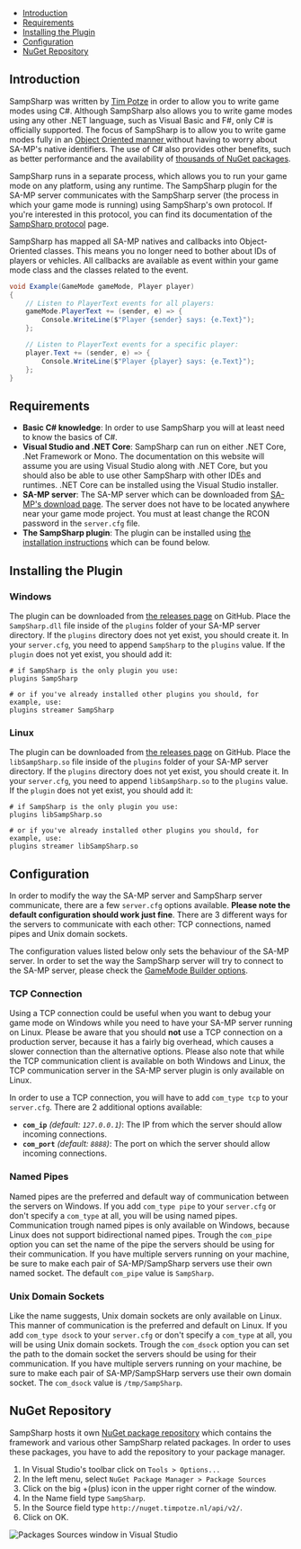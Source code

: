 - [Introduction](#introduction)
- [Requirements](#requirements)
- [Installing the Plugin](#installing-the-plugin)
- [Configuration](#configuration)
- [NuGet Repository](#nuget-repository)

Introduction
------------
SampSharp was written by [Tim Potze] in order to
allow you to write game modes using C#. Although SampSharp also allows you to
write game modes using any other .NET language, such as Visual Basic and F#,
only C# is officially supported. The focus of SampSharp is to allow you to
write game modes fully in an [Object Oriented manner
][Object-Oriented Programming] without having to worry about SA-MP's native
identifiers. The use of C# also provides other benefits, such as better
performance and the availability of [thousands of NuGet packages][NuGet].

SampSharp runs in a separate process, which allows you to run your game mode on
any platform, using any runtime. The SampSharp plugin for the  SA-MP server
communicates with the SampSharp server (the process in which your game mode is
running) using SampSharp's own protocol. If you're interested in this protocol,
you can find its documentation of the [SampSharp protocol](sampsharp-protocol)
page.

SampSharp has mapped all SA-MP natives and callbacks into Object-Oriented
classes. This means you no longer need to bother about IDs of players or
vehicles. All callbacks are available as event within your game mode class and
the classes related to the event.

``` cs
void Example(GameMode gameMode, Player player)
{
    // Listen to PlayerText events for all players:
    gameMode.PlayerText += (sender, e) => {
        Console.WriteLine($"Player {sender} says: {e.Text}");
    };

    // Listen to PlayerText events for a specific player:
    player.Text += (sender, e) => {
        Console.WriteLine($"Player {player} says: {e.Text}");
    };
}
```

Requirements
------------
- **Basic C# knowledge**: In order to use SampSharp you will at least need to
  know the basics of C#.
- **Visual Studio and .NET Core**: SampSharp can run on either .NET Core, .Net
  Framework or Mono. The documentation on this website will assume you are
  using Visual Studio along with .NET Core, but you should also be able to use
  other SampSharp with other IDEs and runtimes.  .NET Core can be installed
  using the Visual Studio installer.
- **SA-MP server**: The SA-MP server which can be downloaded from [SA-MP's
  download page](samp-server). The server does not have to be located anywhere
  near your game mode project. You must at least change the RCON password in
  the `server.cfg` file.
- **The SampSharp plugin**: The plugin can be installed using [the installation
  instructions](#installing-the-plugin) which can be found below.

Installing the Plugin
---------------------
### Windows
The plugin can be downloaded from [the releases page][releases] on GitHub.
Place the `SampSharp.dll` file inside of the `plugins` folder of your SA-MP
server directory. If the `plugins` directory does not yet exist, you should
create it. In your `server.cfg`, you need to append `SampSharp` to the
`plugins` value. If the `plugin` does not yet exist, you should add it:

```
# if SampSharp is the only plugin you use:
plugins SampSharp

# or if you've already installed other plugins you should, for example, use:
plugins streamer SampSharp
```

### Linux
The plugin can be downloaded from [the releases page][releases] on GitHub.
Place the `libSampSharp.so` file inside of the `plugins` folder of your SA-MP
server directory. If the `plugins` directory does not yet exist, you should
create it. In your `server.cfg`, you need to append `libSampSharp.so` to the
`plugins` value. If the `plugin` does not yet exist, you should add it:

```
# if SampSharp is the only plugin you use:
plugins libSampSharp.so

# or if you've already installed other plugins you should, for example, use:
plugins streamer libSampSharp.so
```

Configuration
-------------
In order to modify the way the SA-MP server and SampSharp server communicate,
there are a few `server.cfg` options available. **Please note the default
configuration should work just fine**. There are 3 different ways for the
servers to communicate with each other: TCP connections, named pipes and Unix
domain sockets.

The configuration values listed below only sets the behaviour of the SA-MP 
server. In order to set the way the SampSharp server will try to connect to the
SA-MP server, please check the [GameMode Builder options](gamemode-builder). 

### TCP Connection
Using a TCP connection could be useful when you want to debug your game mode on
Windows while you need to have your SA-MP server running on Linux. Please be
aware that you should **not** use a TCP connection on a production server,
because it has a fairly big overhead, which causes a slower connection than the
alternative options. Please also note that while the TCP communication client is
available on both Windows and Linux, the TCP communication server in the SA-MP
server plugin is only available on Linux.

In order to use a TCP connection, you will have to add `com_type tcp` to your
`server.cfg`. There are 2 additional options available:

- **`com_ip`** *(default: `127.0.0.1`)*: The IP from which the server should
allow incoming connections.
- **`com_port`** *(default: `8888`)*: The port on which the server should allow
incoming connections.

### Named Pipes
Named pipes are the preferred and default way of communication between the
servers on Windows. If you add `com_type pipe` to your `server.cfg` or don't
specify a `com_type` at all, you will be using named pipes. Communication trough
named pipes is only available on Windows, because Linux does not support
bidirectional named pipes. Trough the `com_pipe` option you can set the name of
the pipe the servers should be using for their communication. If you have
multiple servers running on your machine, be sure to make each pair of
SA-MP/SampSharp servers use their own named socket. The default `com_pipe` value
is `SampSharp`.

### Unix Domain Sockets
Like the name suggests, Unix domain sockets are only available on Linux. This
manner of communication is the preferred and default on Linux. If you add 
`com_type dsock` to your `server.cfg` or don't specify a `com_type` at all, you
will be using Unix domain sockets. Trough the `com_dsock` option you can set the
path to the domain socket the servers should be using for their communication.
If you have multiple servers running on your machine, be sure to make each pair
of SA-MP/SampSHarp servers use their own domain socket. The `com_dsock` value is
`/tmp/SampSharp`.

NuGet Repository
----------------
SampSharp hosts it own [NuGet package repository][NuGet repository] which
contains the framework and various other SampSharp related packages. In order to
uses these packages, you have to add the repository to your package manager.

1. In Visual Studio's toolbar click on `Tools > Options...`
1. In the left menu, select `NuGet Package Manager > Package Sources`
1. Click on the big +(plus) icon in the upper right corner of the window.
1. In the Name field type `SampSharp`. 
1. In the Source field type `http://nuget.timpotze.nl/api/v2/`.
1. Click on OK.

![Packages Sources window in Visual Studio](http://deploy.timpotze.nl/sstatic/pack-man.jpeg)


[Tim Potze]: https://github.com/ikkentim
[Object-Oriented Programming]: https://en.wikipedia.org/wiki/Object-oriented_programming
[NuGet]: https://www.nuget.org/
[releases]: https://github.com/ikkentim/SampSharp/releases
[samp-server]: http://sa-mp.com/download.php
[NuGet repository]: http://nuget.timpotze.nl

[img packman]: http://deploy.timpotze.nl/sstatic/pack-man.jpeg
